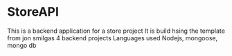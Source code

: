 # StoreAPI
This is a backend application for a store project
It is build hsing the template from jon smilgas 4 backend projects 
Languages used
Nodejs, mongoose, mongo db

